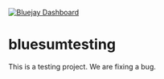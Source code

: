 [![Bluejay Dashboard](https://img.shields.io/badge/Bluejay-Dashboard_789-blue.svg)](http://dashboard.bluejay.governify.io/dashboard/script/dashboardLoader.js?dashboardURL=https://reporter.bluejay.governify.io/api/v4/dashboards/tpa-CS169A-23-GH-raffrearaUS_bluesumtesting/main)

# bluesumtesting

This is a testing project. We are fixing a bug.
